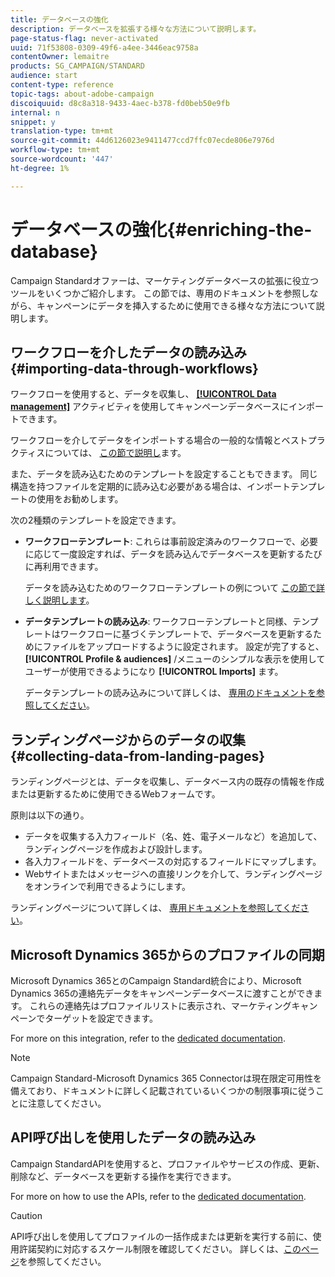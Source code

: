 ```yaml
---
title: データベースの強化
description: データベースを拡張する様々な方法について説明します。
page-status-flag: never-activated
uuid: 71f53808-0309-49f6-a4ee-3446eac9758a
contentOwner: lemaitre
products: SG_CAMPAIGN/STANDARD
audience: start
content-type: reference
topic-tags: about-adobe-campaign
discoiquuid: d8c8a318-9433-4aec-b378-fd0beb50e9fb
internal: n
snippet: y
translation-type: tm+mt
source-git-commit: 44d6126023e9411477ccd7ffc07ecde806e7976d
workflow-type: tm+mt
source-wordcount: '447'
ht-degree: 1%

---
```



# データベースの強化{#enriching-the-database}

Campaign Standardオファーは、マーケティングデータベースの拡張に役立つツールをいくつかご紹介します。 この節では、専用のドキュメントを参照しながら、キャンペーンにデータを挿入するために使用できる様々な方法について説明します。

## ワークフローを介したデータの読み込み {#importing-data-through-workflows}

ワークフローを使用すると、データを収集し、 [**[!UICONTROL Data management]**](../../automating/using/about-data-management-activities.md) アクティビティを使用してキャンペーンデータベースにインポートできます。

ワークフローを介してデータをインポートする場合の一般的な情報とベストプラクティスについては、 [この節で説明し](../../automating/using/about-data-import-and-export.md)ます。

また、データを読み込むためのテンプレートを設定することもできます。 同じ構造を持つファイルを定期的に読み込む必要がある場合は、インポートテンプレートの使用をお勧めします。

次の2種類のテンプレートを設定できます。

* **ワークフローテンプレート**: これらは事前設定済みのワークフローで、必要に応じて一度設定すれば、データを読み込んでデータベースを更新するたびに再利用できます。

   データを読み込むためのワークフローテンプレートの例について [この節で詳しく説明します](../../automating/using/creating-import-workflow-templates.md)。

* **データテンプレートの読み込み**: ワークフローテンプレートと同様、テンプレートはワークフローに基づくテンプレートで、データベースを更新するためにファイルをアップロードするように設定されます。 設定が完了すると、 **[!UICONTROL Profile & audiences]** /メニューのシンプルな表示を使用してユーザーが使用できるようになり **[!UICONTROL Imports]** ます。

   データテンプレートの読み込みについて詳しくは、 [専用のドキュメントを参照してください](../../automating/using/importing-data-with-import-templates.md)。

## ランディングページからのデータの収集 {#collecting-data-from-landing-pages}

ランディングページとは、データを収集し、データベース内の既存の情報を作成または更新するために使用できるWebフォームです。

原則は以下の通り。

* データを収集する入力フィールド（名、姓、電子メールなど）を追加して、ランディングページを作成および設計します。
* 各入力フィールドを、データベースの対応するフィールドにマップします。
* Webサイトまたはメッセージへの直接リンクを介して、ランディングページをオンラインで利用できるようにします。

ランディングページについて詳しくは、 [専用ドキュメントを参照してください](../../channels/using/getting-started-with-landing-pages.md)。

## Microsoft Dynamics 365からのプロファイルの同期

Microsoft Dynamics 365とのCampaign Standard統合により、Microsoft Dynamics 365の連絡先データをキャンペーンデータベースに渡すことができます。
これらの連絡先はプロファイルリストに表示され、マーケティングキャンペーンでターゲットを設定できます。

For more on this integration, refer to the [dedicated documentation](../../integrating/using/working-with-campaign-standard-and-microsoft-dynamics-365.md).

>[!NOTE]
>
>Campaign Standard-Microsoft Dynamics 365 Connectorは現在限定可用性を備えており、ドキュメントに詳しく記載されているいくつかの制限事項に従うことに注意してください。

## API呼び出しを使用したデータの読み込み

Campaign StandardAPIを使用すると、プロファイルやサービスの作成、更新、削除など、データベースを更新する操作を実行できます。

For more on how to use the APIs, refer to the [dedicated documentation](../../api/using/get-started-apis.md).

>[!CAUTION]
>
>API呼び出しを使用してプロファイルの一括作成または更新を実行する前に、使用許諾契約に対応するスケール制限を確認してください。 詳しくは、[このページ](https://helpx.adobe.com/legal/product-descriptions/campaign-standard.html#ITInfrastructureResourcesbyActiveProfilesTiers)を参照してください。

